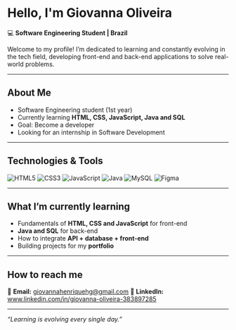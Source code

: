 # Hello, I'm Giovanna Oliveira  

💻 **Software Engineering Student | Brazil**  

Welcome to my profile! I’m dedicated to learning and constantly evolving in the tech field, developing front-end and back-end applications to solve real-world problems.  

---

## About Me  
- Software Engineering student (1st year)  
- Currently learning **HTML, CSS, JavaScript, Java and SQL**  
- Goal: Become a developer  
- Looking for an internship in Software Development  

---

## Technologies & Tools  

![HTML5](https://img.shields.io/badge/HTML5-E34F26?style=for-the-badge&logo=html5&logoColor=white)
![CSS3](https://img.shields.io/badge/CSS3-1572B6?style=for-the-badge&logo=css3&logoColor=white)
![JavaScript](https://img.shields.io/badge/JavaScript-F7DF1E?style=for-the-badge&logo=javascript&logoColor=black)
![Java](https://img.shields.io/badge/Java-ED8B00?style=for-the-badge&logo=java&logoColor=white)
![MySQL](https://img.shields.io/badge/MySQL-005C84?style=for-the-badge&logo=mysql&logoColor=white)
![Figma](https://img.shields.io/badge/Figma-F24E1E?style=for-the-badge&logo=figma&logoColor=white)

---

## What I’m currently learning  

- Fundamentals of **HTML, CSS and JavaScript** for front-end  
- **Java and SQL** for back-end  
- How to integrate **API + database + front-end**  
- Building projects for my **portfolio**  

---

## How to reach me  

📧 **Email:** giovannahenriquehg@gmail.com 
💼 **LinkedIn:** www.linkedin.com/in/giovanna-oliveira-383897285  

---

 *“Learning is evolving every single day.”*  
